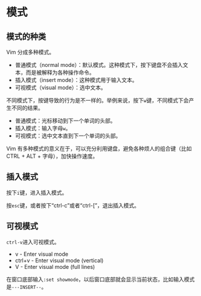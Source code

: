 # 模式

## 模式的种类

Vim 分成多种模式。

- 普通模式（normal mode）：默认模式。这种模式下，按下键盘不会插入文本，而是被解释为各种操作命令。
- 插入模式（insert mode）：这种模式用于输入文本。
- 可视模式（visual mode）：选中文本。

不同模式下，按键导致的行为是不一样的。举例来说，按下`w`键，不同模式下会产生不同的结果。

- 普通模式：光标移动到下一个单词的头部。
- 插入模式：输入字母`w`。
- 可视模式：选中文本直到下一个单词的头部。

Vim 有多种模式的意义在于，可以充分利用键盘，避免各种烦人的组合键（比如 CTRL + ALT + 字母），加快操作速度。

## 插入模式

按下`i`键，进入插入模式。

按`esc`键，或者按下“ctrl-c”或者“ctrl-[”，退出插入模式。

## 可视模式

`ctrl-v`进入可视模式。

- v      - Enter visual mode
- ctrl+v - Enter visual mode (vertical)
- V      - Enter visual mode (full lines)

在窗口底部输入`:set showmode`，以后窗口底部就会显示当前状态，比如输入模式是`---INSERT--`。
